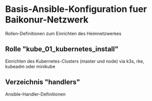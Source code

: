 # Basis-Ansible-Konfiguration fuer Baikonur-Netzwerk
Rollen-Definitionen zum Einrichten des Heimnetzwerkes

## Rolle "kube_01_kubernetes_install"
Einrichten des Kubernetes-Clusters (master und node) via k3s, rke, kubeadm oder minikube

## Verzeichnis "handlers"
Ansible-Handler-Definitionen
